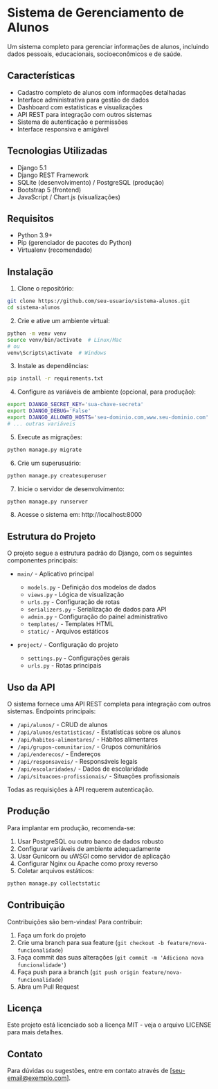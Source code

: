 # Sistema de Gerenciamento de Alunos

Um sistema completo para gerenciar informações de alunos, incluindo dados pessoais, educacionais, socioeconômicos e de saúde.

## Características

- Cadastro completo de alunos com informações detalhadas
- Interface administrativa para gestão de dados
- Dashboard com estatísticas e visualizações
- API REST para integração com outros sistemas
- Sistema de autenticação e permissões
- Interface responsiva e amigável

## Tecnologias Utilizadas

- Django 5.1
- Django REST Framework
- SQLite (desenvolvimento) / PostgreSQL (produção)
- Bootstrap 5 (frontend)
- JavaScript / Chart.js (visualizações)

## Requisitos

- Python 3.9+
- Pip (gerenciador de pacotes do Python)
- Virtualenv (recomendado)

## Instalação

1. Clone o repositório:
```bash
git clone https://github.com/seu-usuario/sistema-alunos.git
cd sistema-alunos
```

2. Crie e ative um ambiente virtual:
```bash
python -m venv venv
source venv/bin/activate  # Linux/Mac
# ou
venv\Scripts\activate  # Windows
```

3. Instale as dependências:
```bash
pip install -r requirements.txt
```

4. Configure as variáveis de ambiente (opcional, para produção):
```bash
export DJANGO_SECRET_KEY='sua-chave-secreta'
export DJANGO_DEBUG='False'
export DJANGO_ALLOWED_HOSTS='seu-dominio.com,www.seu-dominio.com'
# ... outras variáveis
```

5. Execute as migrações:
```bash
python manage.py migrate
```

6. Crie um superusuário:
```bash
python manage.py createsuperuser
```

7. Inicie o servidor de desenvolvimento:
```bash
python manage.py runserver
```

8. Acesse o sistema em: http://localhost:8000

## Estrutura do Projeto

O projeto segue a estrutura padrão do Django, com os seguintes componentes principais:

- `main/` - Aplicativo principal
  - `models.py` - Definição dos modelos de dados
  - `views.py` - Lógica de visualização
  - `urls.py` - Configuração de rotas
  - `serializers.py` - Serialização de dados para API
  - `admin.py` - Configuração do painel administrativo
  - `templates/` - Templates HTML
  - `static/` - Arquivos estáticos

- `project/` - Configuração do projeto
  - `settings.py` - Configurações gerais
  - `urls.py` - Rotas principais

## Uso da API

O sistema fornece uma API REST completa para integração com outros sistemas. Endpoints principais:

- `/api/alunos/` - CRUD de alunos
- `/api/alunos/estatisticas/` - Estatísticas sobre os alunos
- `/api/habitos-alimentares/` - Hábitos alimentares
- `/api/grupos-comunitarios/` - Grupos comunitários
- `/api/enderecos/` - Endereços
- `/api/responsaveis/` - Responsáveis legais
- `/api/escolaridades/` - Dados de escolaridade
- `/api/situacoes-profissionais/` - Situações profissionais

Todas as requisições à API requerem autenticação.

## Produção

Para implantar em produção, recomenda-se:

1. Usar PostgreSQL ou outro banco de dados robusto
2. Configurar variáveis de ambiente adequadamente
3. Usar Gunicorn ou uWSGI como servidor de aplicação
4. Configurar Nginx ou Apache como proxy reverso
5. Coletar arquivos estáticos:
```bash
python manage.py collectstatic
```

## Contribuição

Contribuições são bem-vindas! Para contribuir:

1. Faça um fork do projeto
2. Crie uma branch para sua feature (`git checkout -b feature/nova-funcionalidade`)
3. Faça commit das suas alterações (`git commit -m 'Adiciona nova funcionalidade'`)
4. Faça push para a branch (`git push origin feature/nova-funcionalidade`)
5. Abra um Pull Request

## Licença

Este projeto está licenciado sob a licença MIT - veja o arquivo LICENSE para mais detalhes.

## Contato

Para dúvidas ou sugestões, entre em contato através de [seu-email@exemplo.com].
